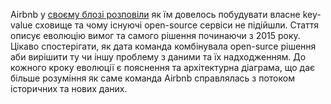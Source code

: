 Airbnb у [своєму блозі розповіли](https://medium.com/airbnb-engineering/mussel-airbnbs-key-value-store-for-derived-data-406b9fa1b296) як їм довелось побудувати власне key-value сховище та чому існуючі open-source сервіси не підійшли. Стаття описує еволюцію вимог та самого рішення починаючи з 2015 року. Цікаво спостерігати, як дата команда комбінувала open-surce рішення аби вирішити ту чи іншу проблему з даними та їх надходженням. До кожного кроку еволюції є пояснення та архітектурна діаграма, що дає більше розуміння як саме команда Airbnb справлялась з потоком історичних та нових даних. 